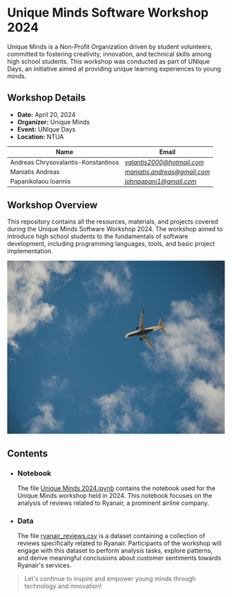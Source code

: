 # Unique Minds Software Workshop 2024

Unique Minds is a Non-Profit Organization driven by student volunteers, committed to fostering creativity, innovation, and technical skills among high school students. This workshop was conducted as part of UNIque Days, an initiative aimed at providing unique learning experiences to young minds.

## Workshop Details

- **Date:** April 20, 2024
- **Organizer:** Unique Minds
- **Event:** UNIque Days
- **Location:** NTUA

| Name                                | Εmail                        |
| ----------------------------------  | ---------------------------- |
| Andreas Chrysovalantis-Konstantinos | *valantis2000@hotmail.com*   |
| Maniatis Andreas                    | *maniatis.andreas@gmail.com* |
| Papanikolaou Ioannis                | *johnpapani1@gmail.com*      |

## Workshop Overview

This repository contains all the resources, materials, and projects covered during the Unique Minds Software Workshop 2024. The workshop aimed to introduce high school students to the fundamentals of software development, including programming languages, tools, and basic project implementation.

<p align="center">
  <img src="./pexels-brett-sayles.jpg" alt="airoplane" width="600" height="400">
</p>


## Contents

- ### Notebook
    The file [Unique Minds 2024.ipynb](https://github.com/AndrewManiatis/Unique-Minds-SW-Workshop-2024/blob/main/Unique_Minds_2024.ipynb) contains the notebook used for the Unique Minds workshop held in 2024. This notebook focuses on the analysis of reviews related to Ryanair, a prominent airline company.

- ### Data
    The file [ryanair_reviews.csv](https://github.com/AndrewManiatis/Unique-Minds-SW-Workshop-2024/blob/main/ryanair_reviews.csv) is a dataset containing a collection of reviews specifically related to Ryanair. Participants of the workshop will engage with this dataset to perform analysis tasks, explore patterns, and derive meaningful conclusions about customer sentiments towards Ryanair's services.


> Let's continue to inspire and empower young minds through technology and innovation!
